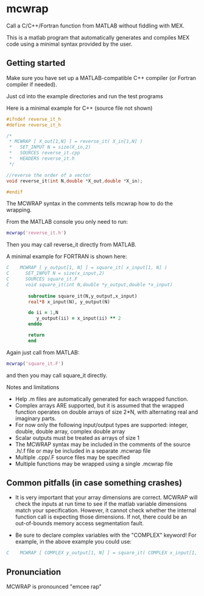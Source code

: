 # mcwrap

Call a C/C++/Fortran function from MATLAB without fiddling with MEX.

This is a matlab program that automatically generates and compiles MEX code using a minimal syntax provided by the user.

## Getting started

Make sure you have set up a MATLAB-compatible C++ compiler (or Fortran compiler if needed).

Just cd into the example directories and run the test programs

Here is a minimal example for C++ (source file not shown)

```c++
#ifndef reverse_it_h
#define reverse_it_h

/*
 * MCWRAP [ X_out[1,N] ] = reverse_it( X_in[1,N] )
 *   SET_INPUT N = size(X_in,2)
 *   SOURCES reverse_it.cpp
 *   HEADERS reverse_it.h
 */

//reverse the order of a vector
void reverse_it(int N,double *X_out,double *X_in);

#endif
```

The MCWRAP syntax in the comments tells mcwrap how to do the wrapping.

From the MATLAB console you only need to run:
```MATLAB
mcwrap('reverse_it.h')
```
Then you may call reverse_it directly from MATLAB.

A minimal example for FORTRAN is shown here:

```fortran
C    MCWRAP [ y_output[1, N] ] = square_it( x_input[1, N] )
C      SET_INPUT N = size(x_input,2)
C      SOURCES square_it.F
C      void square_it(int N,double *y_output,double *x_input)
    
        subroutine square_it(N,y_output,x_input)
        real*8 x_input(N), y_output(N)

        do ii = 1,N
           y_output(ii) = x_input(ii) ** 2
        enddo

        return
        end
```

Again just call from MATLAB:
```MATLAB
mcwrap('square_it.F')
```
and then you may call square_it directly.

Notes and limitations
* Help .m files are automatically generated for each wrapped function.
* Complex arrays ARE supported, but it is assumed that the wrapped function operates on double arrays of size 2*N, with alternating real and imaginary parts.
* For now only the following input/output types are supported: integer, double, double array, complex double array
* Scalar outputs must be treated as arrays of size 1
* The MCWRAP syntax may be included in the comments of the source .h/.f file or may be included in a separate .mcwrap file
* Multiple .cpp/.F source files may be specified
* Multiple functions may be wrapped using a single .mcwrap file

## Common pitfalls (in case something crashes)

* It is very important that your array dimensions are correct. MCWRAP will check the inputs at run time to see if the matlab variable dimensions match your specification. However, it cannot check whether the internal function call is expecting those dimensions. If not, there could be an out-of-bounds memory access segmentation fault.

* Be sure to declare complex variables with the "COMPLEX" keyword! For example, in the above example you could use:
```fortran
C    MCWRAP [ COMPLEX y_output[1, N] ] = square_it( COMPLEX x_input[1, N] )
```

## Pronunciation

MCWRAP is pronounced "emcee rap"

